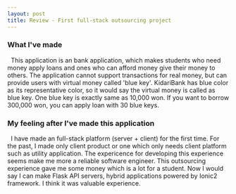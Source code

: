 ```yaml
---
layout: post
title: Review - First full-stack outsourcing project
---
```


### What I've made
&nbsp;&nbsp;This application is an bank application, which makes students who need money apply loans and ones who can afford money give their money to others. The application cannot support transactions for real money, but can provide users with virtual money called 'blue key'. KidariBank has blue color as its representative color, so it would say the virtual money is called as blue key. One blue key is exactly same as 10,000 won. If you want to borrow 300,000 won, you can apply loan with 30 blue keys.  

### My feeling after I've made this application
&nbsp;&nbsp;I have made an full-stack platform (server + client) for the first time. For the past, I made only client product or one which only needs client platform such as utility application. The expericence for developing this experience seems make me more a reliable software engineer. This outsourcing experience gave me some money which is a lot for a student. Now I would say I can make Flask API servers, hybrid applications powered by Ionic2 framework. I think it was valuable experience.
   
